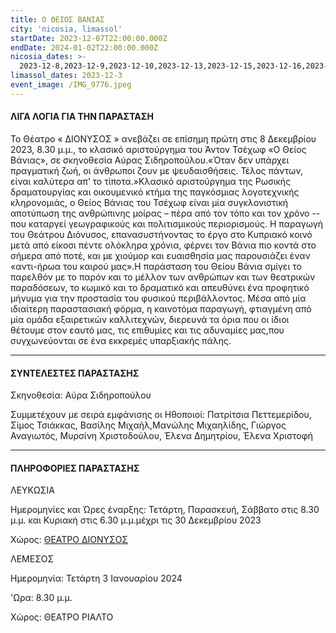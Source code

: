 ```yaml
---
title: Ο ΘΕΙΟΣ ΒΑΝΙΑΣ
city: 'nicosia, limassol'
startDate: 2023-12-07T22:00:00.000Z
endDate: 2024-01-02T22:00:00.000Z
nicosia_dates: >-
  2023-12-8,2023-12-9,2023-12-10,2023-12-13,2023-12-15,2023-12-16,2023-12-17,2023-12-20,2023-12-22,2023-12-23,2023-12-24,2023-12-27,2023-12-28,2023-12-30
limassol_dates: 2023-12-3
event_image: /IMG_9776.jpeg
---
```


#### ΛΙΓΑ ΛΟΓΙΑ ΓΙΑ ΤΗΝ ΠΑΡΑΣΤΑΣΗ

Το Θέατρο «	ΔΙΟΝΥΣΟΣ	» ανεβάζει σε επίσημη πρώτη στις 8 Δεκεμβρίου 2023, 8.30 μ.μ., το κλασικό αριστούργημα του Άντον Τσέχωφ «Ο Θείος Βάνιας», σε σκηνοθεσία Αύρας Σιδηροπούλου.«Όταν δεν υπάρχει πραγματική ζωή, οι άνθρωποι ζουν με ψευδαισθήσεις. Τέλος πάντων, είναι καλύτερα απ’ το τίποτα.»Κλασικό	αριστούργημα	της Ρωσικής	δραματουργίας	και οικουμενικό	κτήμα της παγκόσμιας	λογοτεχνικής κληρονομιάς, ο Θείος Βάνιας του Τσέχωφ είναι μία συγκλονιστική αποτύπωση της ανθρώπινης μοίρας – πέρα από τον τόπο και τον χρόνο -- που καταργεί γεωγραφικούς και πολιτισμικούς περιορισμούς. Η παραγωγή του Θεάτρου Διόνυσος, επανασυστήνοντας το έργο στο Κυπριακό κοινό μετά από είκοσι πέντε ολόκληρα χρόνια, φέρνει τον Βάνια πιο κοντά στο σήμερα από ποτέ, και με χιούμορ και ευαισθησία μας παρουσιάζει έναν «αντι-ήρωα του καιρoύ μας».Η παράσταση του Θείου Βάνια σμίγει το παρελθόν με το παρόν και το μέλλον των ανθρώπων και των θεατρικών παραδόσεων, το κωμικό και το δραματικό και απευθύνει ένα προφητικό μήνυμα για την προστασία του φυσικού περιβάλλοντος. Μέσα από μία ιδιαίτερη παραστασιακή φόρμα, η καινοτόμα παραγωγή, φτιαγμένη από μία ομάδα εξαιρετικών καλλιτεχνών, διερευνά τα όρια που οι ίδιοι θέτουμε στον εαυτό μας, τις επιθυμίες και τις αδυναμίες μας,που συγχωνεύονται σε ένα εκκρεμές υπαρξιακής πάλης.

***

#### ΣΥΝΤΕΛΕΣΤΕΣ ΠΑΡΑΣΤΑΣΗΣ

Σκηνοθεσία: Αύρα Σιδηροπούλου

Συμμετέχουν με σειρά εμφάνισης οι Ηθοποιοί:	Πατρίτσια Πεττεμερίδου, Σίμος Τσιάκκας, Βασίλης Μιχαήλ,Μανώλης Μιχαηλίδης, Γιώργος Αναγιωτός, Μυρσίνη Χριστοδούλου, Έλενα Δημητρίου, Έλενα Χριστοφή

***

#### ΠΛΗΡΟΦΟΡΙΕΣ ΠΑΡΑΣΤΑΣΗΣ

ΛΕΥΚΩΣΙΑ

Ημερομηνίες και Ώρες έναρξης:  Τετάρτη, Παρασκευή, Σάββατο στις 8.30 μ.μ. και Κυριακή στις 6.30 μ.μ.μέχρι τις 30 Δεκεμβρίου 2023

Χώρος: [ΘΕΑΤΡΟ ΔΙΟΝΥΣΟΣ](https://www.google.com/maps/place/%CE%B8%CE%B5%CE%B1%CF%84%CF%81%CE%BF+%CE%94%CE%B9%CE%BF%CE%BD%CF%85%CF%83%CE%BF%CF%82/@35.1686267,33.3553111,17z/data=!3m1!4b1!4m6!3m5!1s0x14de175732dbde29:0x4af3518ddb9b13c2!8m2!3d35.1686267!4d33.357886!16s%2Fg%2F1tfv7bzl?entry=ttu)

ΛΕΜΕΣΟΣ

Ημερομηνία: Τετάρτη 3 Ιανουαρίου 2024

'Ωρα: 8.30 μ.μ.

Χώρος: ΘΕΑΤΡΟ ΡΙΑΛΤΟ
